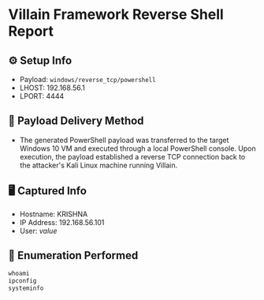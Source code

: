 # Villain Framework Reverse Shell Report

## ⚙️ Setup Info
- Payload: `windows/reverse_tcp/powershell`
- LHOST: 192.168.56.1
- LPORT: 4444

## 🔁 Payload Delivery Method
- The generated PowerShell payload was transferred to the target Windows 10 VM and executed through a local PowerShell console.
Upon execution, the payload established a reverse TCP connection back to the attacker's Kali Linux machine running Villain.

## 🖥️ Captured Info
- Hostname: KRISHNA
- IP Address: 192.168.56.101
- User: _value_

## 🔎 Enumeration Performed
```powershell
whoami
ipconfig
systeminfo